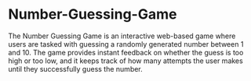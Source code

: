 # Number-Guessing-Game
The Number Guessing Game is an interactive web-based game where users are tasked with guessing a randomly generated number between 1 and 10. The game provides instant feedback on whether the guess is too high or too low, and it keeps track of how many attempts the user makes until they successfully guess the number.

